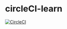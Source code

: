 # circleCI-learn

[![CircleCI](https://circleci.com/gh/niyongaboaristide17/circleCI-learn.svg?style=shield&circle-token=cd1836a044509c0f6fea93d34cc42ce254d41e5e)](https://circleci.com/gh/niyongaboaristide17/circleCI-learn)